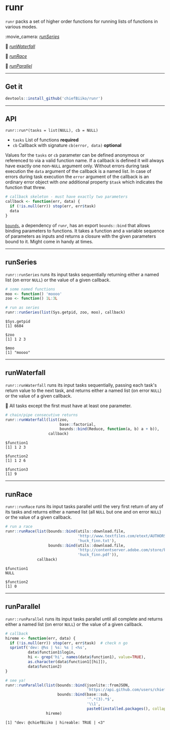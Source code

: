 runr
================

`runr` packs a set of higher order functions for running lists of functions in various modes.

:movie\_camera: *[runSeries](#runseries)*

:ocean: *[runWaterfall](#runwaterfall)*

:running: *[runRace](#runrace)*

:100: *[runParallel](#runparallel)*

------------------------------------------------------------------------

Get it
------

``` r
devtools::install_github('chiefBiiko/runr')
```

------------------------------------------------------------------------

API
---

`runr::run*(tasks = list(NULL), cb = NULL)`

-   `tasks` List of functions **required**
-   `cb` Callback with signature `cb(error, data)` **optional**

Values for the `tasks` or `cb` parameter can be defined anonymous or referenced to via a valid function name. If a callback is defined it will always have exactly one non-`NULL` argument only. Without errors during task execution the `data` argument of the callback is a named list. In case of errors during task execution the `error` argument of the callback is an ordinary error object with *one* additional property `$task` which indicates the function that threw.

``` r
# callback skeleton - must have exactly two parameters
callback <- function(err, data) {
  if (!is.null(err)) stop(err, err$task)
  data
}
```

[`bounds`](https://github.com/chiefBiiko/bounds), a dependency of `runr`, has an export `bounds::bind` that allows binding parameters to functions. It takes a function and a variable sequence of parameters as inputs and returns a closure with the given parameters bound to it. Might come in handy at times.

------------------------------------------------------------------------

runSeries
---------

`runr::runSeries` runs its input tasks sequentially returning either a named list (on error `NULL`) or the value of a given callback.

``` r
# some named functions
moo <- function() 'moooo'
zoo <- function() 1L:3L

# run as series
runr::runSeries(list(Sys.getpid, zoo, moo), callback)
```

    $Sys.getpid
    [1] 6684

    $zoo
    [1] 1 2 3

    $moo
    [1] "moooo"

------------------------------------------------------------------------

runWaterfall
------------

`runr::runWaterfall` runs its input tasks sequentially, passing each task's return value to the next task, and returns either a named list (on error `NULL`) or the value of a given callback.

:ocean: All tasks except the first must have at least one parameter.

``` r
# chain/pipe consecutive returns
runr::runWaterfall(list(zoo,
                        base::factorial,
                        bounds::bind(Reduce, function(a, b) a + b)),
                   callback)
```

    $function1
    [1] 1 2 3

    $function2
    [1] 1 2 6

    $function3
    [1] 9

------------------------------------------------------------------------

runRace
-------

`runr::runRace` runs its input tasks parallel until the very first return of any of its tasks and returns either a named list (all `NULL` but one and on error `NULL`) or the value of a given callback.

``` r
# run a race
runr::runRace(list(bounds::bind(utils::download.file, 
                                'http://www.textfiles.com/etext/AUTHORS/TWAIN/huck_finn',
                                'huck_finn.txt'), 
                   bounds::bind(utils::download.file, 
                                'http://contentserver.adobe.com/store/books/HuckFinn.pdf',
                                'huck_finn.pdf')), 
              callback)
```

    $function1
    NULL

    $function2
    [1] 0

------------------------------------------------------------------------

runParallel
-----------

`runr::runParallel` runs its input tasks parallel until all complete and returns either a named list (on error `NULL`) or the value of a given callback.

``` r
# callback
hireme <- function(err, data) {
  if (!is.null(err)) stop(err, err$task)  # check n go
  sprintf('dev: @%s | %s: %s | <%s',
          data$function1$login,
          hi <- grep('hi', names(data$function1), value=TRUE),
          as.character(data$function1[[hi]]), 
          data$function2)
}

# see ya!
runr::runParallel(list(bounds::bind(jsonlite::fromJSON, 
                                    'https://api.github.com/users/chiefBiiko'), 
                       bounds::bind(base::sub, 
                                    '^.*(3).*$', 
                                    '\\1', 
                                    paste0(installed.packages(), collapse=''))), 
                  hireme)
```

    [1] "dev: @chiefBiiko | hireable: TRUE | <3"
